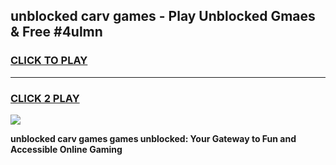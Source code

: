 
## unblocked carv games - Play Unblocked Gmaes & Free #4ulmn
<h3>
<a href="https://premium.freeplayer.one?title=unblocked_carv_games&ref=03M">CLICK TO PLAY</a></h3>
<hr>

<h3>
<a href="https://premium.freeplayer.one?title=unblocked_carv_games&ref=03M">CLICK 2 PLAY</a>
  
</h3>

<a href="https://premium.freeplayer.one?title=unblocked_carv_games&ref=03M"><img src="https://clearcache.store/games.png"></a>


**unblocked carv games games unblocked: Your Gateway to Fun and Accessible Online Gaming**
